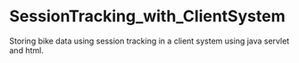 # SessionTracking_with_ClientSystem
Storing bike data using session tracking in a client system using java servlet and html.
